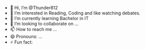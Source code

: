 - 👋 Hi, I’m @Thunder812
- 👀 I’m interested in Reading, Coding and like watching debates.
- 🌱 I’m currently learning Bachelor in IT
- 💞️ I’m looking to collaborate on ...
- 📫 How to reach me ...
- 😄 Pronouns: ...
- ⚡ Fun fact: 

<!---
Thunder812/Thunder812 is a ✨ special ✨ repository because its `README.md` (this file) appears on your GitHub profile.
You can click the Preview link to take a look at your changes.
--->
